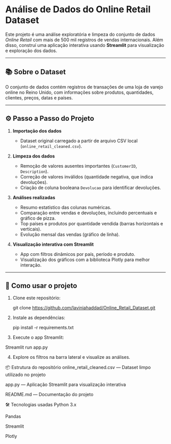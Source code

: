 # Análise de Dados do Online Retail Dataset

Este projeto é uma análise exploratória e limpeza do conjunto de dados *Online Retail* com mais de 500 mil registros de vendas internacionais. Além disso, construí uma aplicação interativa usando **Streamlit** para visualização e exploração dos dados.

---

## 📚 Sobre o Dataset

O conjunto de dados contém registros de transações de uma loja de varejo online no Reino Unido, com informações sobre produtos, quantidades, clientes, preços, datas e países.

---

## ⚙️ Passo a Passo do Projeto

1. **Importação dos dados**  
   - Dataset original carregado a partir de arquivo CSV local (`online_retail_cleaned.csv`).

2. **Limpeza dos dados**  
   - Remoção de valores ausentes importantes (`CustomerID`, `Description`).  
   - Correção de valores inválidos (quantidade negativa, que indica devoluções).  
   - Criação de coluna booleana `Devolucao` para identificar devoluções.

3. **Análises realizadas**  
   - Resumo estatístico das colunas numéricas.  
   - Comparação entre vendas e devoluções, incluindo percentuais e gráfico de pizza.  
   - Top países e produtos por quantidade vendida (barras horizontais e verticais).  
   - Evolução mensal das vendas (gráfico de linha).

4. **Visualização interativa com Streamlit**  
   - App com filtros dinâmicos por país, período e produto.  
   - Visualização dos gráficos com a biblioteca Plotly para melhor interação.

---

## 🚀 Como usar o projeto

1. Clone este repositório:  
  
   git clone https://github.com/laviniahaddad/Online_Retail_Dataset.git
   

2. Instale as dependências:

   pip install -r requirements.txt

3. Execute o app Streamlit:

 Streamlit run app.py

4. Explore os filtros na barra lateral e visualize as análises.

📦 Estrutura do repositório
online_retail_cleaned.csv — Dataset limpo utilizado no projeto

app.py — Aplicação Streamlit para visualização interativa

README.md — Documentação do projeto

🛠️ Tecnologias usadas
Python 3.x

Pandas

Streamlit

Plotly